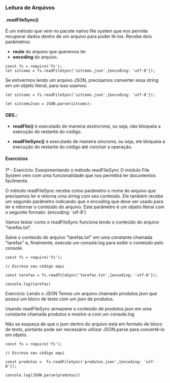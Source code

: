 ### Leitura de Arquivos

#### .readFileSync()  

<p>
É um método que vem no pacote nativo file system que nos permite recuperar dados dentro de um arquivo para poder lê-los. Recebe dois parâmetros:  
</p>  

* **route** do arquivo que queremos ler
* **encoding** do arquivo.  

~~~
const fs = require('fs');
let sitcoms = fs.readFileSync('sitcoms.json',{encoding: 'utf-8'});
~~~  

<p>
  Se estivermos lendo um arquivo JSON, precisamos converter essa string em um objeto literal, para isso usamos:  
</p>  

~~~
let sitcoms = fs.readFileSync('sitcoms.json',{encoding: 'utf-8'});

let sitcomsJson = JSON.parse(sitcoms);
~~~  

#### OBS.:  

* **readFile()** é executado de maneira *assíncrona*, ou seja, não bloqueia a execução do restante do código.  

* **readFileSync()** é executado de maneira *síncrona*, ou seja, ele bloqueia a execução do restante do código até concluir a operação.  

#### Exercícios  

<p> 1ª - 
Exercício: Exerpimentando o método readFileSync
O módulo File System vem com uma funcionalidade que nos permitirá ler documentos facilmente.

O método readFileSync recebe como parâmetro o nome do arquivo que precisamos ler e retorna uma string com seu conteúdo. Ele também recebe um segundo parâmetro indicando que o encoding que deve ser usado para ler e retornar o conteúdo do arquivo. Este parâmetro é um objeto literal com o seguinte formato: {encoding: 'utf-8'}

Vamos testar como o readFileSync funciona lendo o conteúdo do arquivo "tarefas.txt".

Salve o conteúdo do arquivo "tarefas.txt" em uma constante chamada "tarefas" e, finalmente, execute um console.log para exibir o conteúdo pelo console.
</p>  

~~~
const fs = require('fs');

// Escreva seu código aqui

const tarefas = fs.readFileSync('tarefas.txt',{encoding: 'utf-8'});

console.log(tarefas)
~~~

<p>
Exercício: Lendo o JSON
Temos um arquivo chamado produtos.json que possui um bloco de texto com um json de produtos.

Usando readFileSync armazene o conteúdo de produtos.json em uma constante chamada produtos e mostre-a com um console.log

Não se esqueça de que o json dentro do arquivo está em formato de  bloco de texto, portanto pode ser necessário utilizar JSON.parse para convertê-lo em objeto.
</p>  

~~~
const fs = require('fs');

// Escreva seu código aqui

const produtos =  fs.readFileSync('produtos.json',{encoding: 'utf-8'});

console.log(JSON.parse(produtos))
~~~